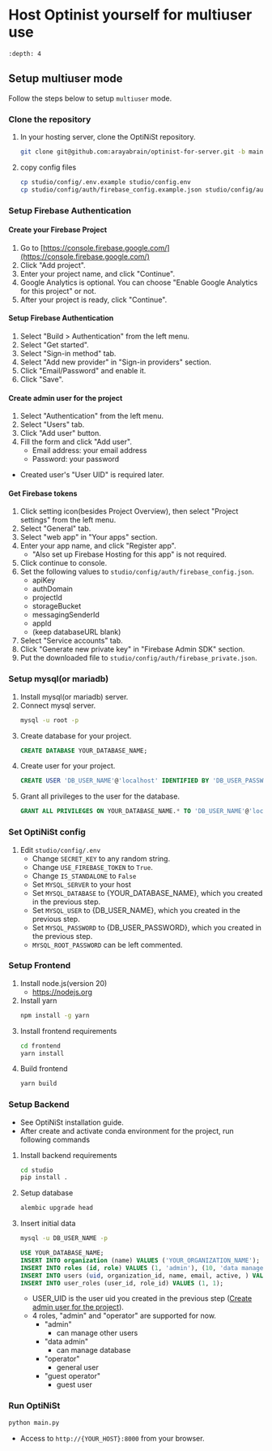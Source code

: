 Host Optinist yourself for multiuser use
========================================

```{contents}
:depth: 4
```

## Setup multiuser mode

Follow the steps below to setup `multiuser` mode.

### Clone the repository
1. In your hosting server, clone the OptiNiSt repository.
    ```bash
    git clone git@github.com:arayabrain/optinist-for-server.git -b main
    ```
2. copy config files
    ```bash
    cp studio/config/.env.example studio/config.env
    cp studio/config/auth/firebase_config.example.json studio/config/auth/firebase_config.json
    ```

### Setup Firebase Authentication

#### Create your Firebase Project
1. Go to [https://console.firebase.google.com/](https://console.firebase.google.com/)
2. Click "Add project".
3. Enter your project name, and click "Continue".
4. Google Analytics is optional. You can choose "Enable Google Analytics for this project" or not.
5. After your project is ready, click "Continue".

#### Setup Firebase Authentication
1. Select "Build > Authentication" from the left menu.
2. Select "Get started".
3. Select "Sign-in method" tab.
4. Select "Add new provider" in "Sign-in providers" section.
5. Click "Email/Password" and enable it.
6. Click "Save".

#### Create admin user for the project
1. Select "Authentication" from the left menu.
2. Select "Users" tab.
3. Click "Add user" button.
4. Fill the form and click "Add user".
    - Email address: your email address
    - Password: your password

- Created user's "User UID" is required later.

#### Get Firebase tokens
1. Click setting icon(besides Project Overview), then select "Project settings" from the left menu.
2. Select "General" tab.
3. Select "web app" in "Your apps" section.
4. Enter your app name, and click "Register app".
    - "Also set up Firebase Hosting for this app" is not required.
5. Click continue to console.
6. Set the following values to `studio/config/auth/firebase_config.json`.
    - apiKey
    - authDomain
    - projectId
    - storageBucket
    - messagingSenderId
    - appId
    - (keep databaseURL blank)
7. Select "Service accounts" tab.
8. Click "Generate new private key" in "Firebase Admin SDK" section.
9. Put the downloaded file to `studio/config/auth/firebase_private.json`.

### Setup mysql(or mariadb)
1. Install mysql(or mariadb) server.
2. Connect mysql server.
    ```bash
    mysql -u root -p
    ```
3. Create database for your project.
    ```sql
    CREATE DATABASE YOUR_DATABASE_NAME;
    ```
4. Create user for your project.
    ```sql
    CREATE USER 'DB_USER_NAME'@'localhost' IDENTIFIED BY 'DB_USER_PASSWORD';
    ```
5. Grant all privileges to the user for the database.
    ```sql
    GRANT ALL PRIVILEGES ON YOUR_DATABASE_NAME.* TO 'DB_USER_NAME'@'localhost';
    ```

### Set OptiNiSt config
1. Edit `studio/config/.env`
    - Change `SECRET_KEY` to any random string.
    - Change `USE_FIREBASE_TOKEN` to `True`.
    - Change `IS_STANDALONE` to `False`
    - Set `MYSQL_SERVER` to your host
    - Set `MYSQL_DATABASE` to {YOUR_DATABASE_NAME}, which you created in the previous step.
    - Set `MYSQL_USER` to {DB_USER_NAME}, which you created in the previous step.
    - Set `MYSQL_PASSWORD` to {DB_USER_PASSWORD}, which you created in the previous step.
    - `MYSQL_ROOT_PASSWORD` can be left commented.

### Setup Frontend
1. Install node.js(version 20)
    - https://nodejs.org
2. Install yarn
    ```bash
    npm install -g yarn
    ```
3. Install frontend requirements
    ```bash
    cd frontend
    yarn install
    ```
4. Build frontend
    ```bash
    yarn build
    ```

### Setup Backend
- See OptiNiSt installation guide.
- After create and activate conda environment for the project, run following commands

1. Install backend requirements
    ```bash
    cd studio
    pip install .
    ```
2. Setup database
    ```bash
    alembic upgrade head
    ```
3. Insert initial data

    ```bash
    mysql -u DB_USER_NAME -p
    ```
    ```sql
    USE YOUR_DATABASE_NAME;
    INSERT INTO organization (name) VALUES ('YOUR_ORGANIZATION_NAME');
    INSERT INTO roles (id, role) VALUES (1, 'admin'), (10, 'data manager'), (20, 'operator'), (30, 'guest operator');
    INSERT INTO users (uid, organization_id, name, email, active, ) VALUES ('USER_UID', 1, 'YOUR_EMAIL', 'YOUR_PASSWORD', 1);
    INSERT INTO user_roles (user_id, role_id) VALUES (1, 1);
    ```
    - USER_UID is the user uid you created in the previous step ([Create admin user for the project](#create-admin-user-for-the-project)).
    - 4 roles, "admin" and "operator" are supported for now.
      - "admin"
        - can manage other users
      - "data admin"
        - can manage database
      - "operator"
        - general user
      - "guest operator"
        - guest user

### Run OptiNiSt
```bash
python main.py
```

- Access to `http://{YOUR_HOST}:8000` from your browser.
